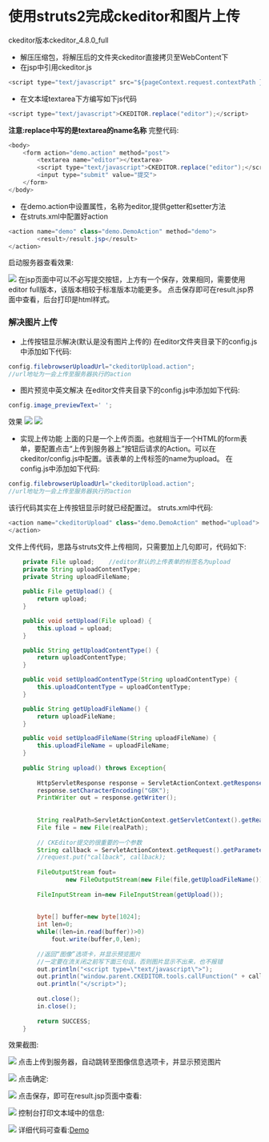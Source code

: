 # 使用struts2完成ckeditor和图片上传
ckeditor版本ckeditor_4.8.0_full
- 解压压缩包，将解压后的文件夹ckeditor直接拷贝至WebContent下
- 在jsp中引用ckeditor.js
```java
<script type="text/javascript" src="${pageContext.request.contextPath }/js/ckeditor/ckeditor.js"></script>
```
- 在文本域textarea下方编写如下js代码
```java
<script type="text/javascript">CKEDITOR.replace("editor");</script>
```
**注意:replace中写的是textarea的name名称**
完整代码:
```java
<body>
	<form action="demo.action" method="post">
		<textarea name="editor"></textarea>
		<script type="text/javascript">CKEDITOR.replace("editor");</script>
		<input type="submit" value="提交">
	</form>
</body>
```
- 在demo.action中设置属性，名称为editor,提供getter和setter方法
- 在struts.xml中配置好action
```java
<action name="demo" class="demo.DemoAction" method="demo">
		<result>/result.jsp</result>
</action>
```
启动服务器查看效果:

![](./_image/2018-01-18-14-13-27.jpg)
在jsp页面中可以不必写提交按钮，上方有一个保存，效果相同，需要使用editor full版本，该版本相较于标准版本功能更多。
点击保存即可在result.jsp界面中查看，后台打印是html样式。
### 解决图片上传
- 上传按钮显示解决(默认是没有图片上传的)
在editor文件夹目录下的config.js中添加如下代码:
```java
config.filebrowserUploadUrl="ckeditorUpload.action";
//url地址为一会上传至服务器执行的action
```
- 图片预览中英文解决
在editor文件夹目录下的config.js中添加如下代码:
```java
config.image_previewText=' ';
```
效果
![](./_image/2018-01-18-14-24-48.jpg)
![](./_image/2018-01-18-14-27-34.jpg)
- 实现上传功能
上面的只是一个上传页面。也就相当于一个HTML的form表单，要配置点击“上传到服务器上”按钮后请求的Action。可以在ckeditor/config.js中配置。该表单的上传标签的name为upload。
在config.js中添加如下代码:
```java
config.filebrowserUploadUrl="ckeditorUpload.action";
//url地址为一会上传至服务器执行的action
```
该行代码其实在上传按钮显示时就已经配置过。
struts.xml中代码:
```java
<action name="ckeditorUpload" class="demo.DemoAction" method="upload">
</action>
```
文件上传代码，思路与struts文件上传相同，只需要加上几句即可，代码如下:
```java
    private File upload;    //editor默认的上传表单的标签名为upload
	private String uploadContentType;
	private String uploadFileName;
	
	public File getUpload() {
		return upload;
	}

	public void setUpload(File upload) {
		this.upload = upload;
	}

	public String getUploadContentType() {
		return uploadContentType;
	}

	public void setUploadContentType(String uploadContentType) {
		this.uploadContentType = uploadContentType;
	}

	public String getUploadFileName() {
		return uploadFileName;
	}

	public void setUploadFileName(String uploadFileName) {
		this.uploadFileName = uploadFileName;
	}
	
	public String upload() throws Exception{
		
		HttpServletResponse response = ServletActionContext.getResponse();    
        response.setCharacterEncoding("GBK");    
        PrintWriter out = response.getWriter();  
		
		
		String realPath=ServletActionContext.getServletContext().getRealPath("/images");
		File file = new File(realPath);
		
		// CKEditor提交的很重要的一个参数    
		String callback = ServletActionContext.getRequest().getParameter("CKEditorFuncNum"); 
		//request.put("callback", callback);
		
		FileOutputStream fout=
                new FileOutputStream(new File(file,getUploadFileName()));
		
		FileInputStream in=new FileInputStream(getUpload());
		
		
		byte[] buffer=new byte[1024];
        int len=0;
        while((len=in.read(buffer))>0)
            fout.write(buffer,0,len);
        
        //返回“图像”选项卡，并显示预览图片
        //一定要在流关闭之前写下面三句话，否则图片显示不出来，也不报错
        out.println("<script type=\"text/javascript\">");    
        out.println("window.parent.CKEDITOR.tools.callFunction(" + callback + ",'" + ServletActionContext.getRequest().getContextPath() + "/images/" + uploadFileName + "','')");    
        out.println("</script>");
        
        out.close();
        in.close();
		
		return SUCCESS;
	}
```
效果截图:

![](./_image/2018-01-18-15-40-55.jpg)
点击上传到服务器，自动跳转至图像信息选项卡，并显示预览图片

![](./_image/2018-01-18-15-41-58.jpg)
点击确定:

![](./_image/2018-01-18-15-42-42.jpg)
点击保存，即可在result.jsp页面中查看:

![](./_image/2018-01-18-15-43-34.jpg)
控制台打印文本域中的信息:

![](./_image/2018-01-18-15-44-07.jpg)
详细代码可查看:[Demo](https://github.com/wangwren/Struts-CKEditor/tree/master/CkeditorDemo)


